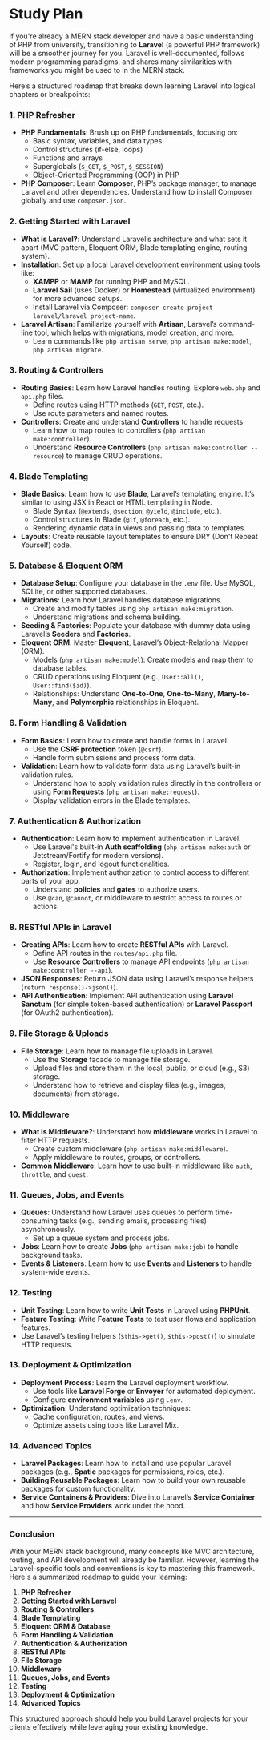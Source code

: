 

# Study Plan


If you're already a MERN stack developer and have a basic understanding of PHP from university, transitioning to **Laravel** (a powerful PHP framework) will be a smoother journey for you. Laravel is well-documented, follows modern programming paradigms, and shares many similarities with frameworks you might be used to in the MERN stack.

Here’s a structured roadmap that breaks down learning Laravel into logical chapters or breakpoints:

### 1. **PHP Refresher**
   - **PHP Fundamentals**: Brush up on PHP fundamentals, focusing on:
     - Basic syntax, variables, and data types
     - Control structures (if-else, loops)
     - Functions and arrays
     - Superglobals (`$_GET`, `$_POST`, `$_SESSION`)
     - Object-Oriented Programming (OOP) in PHP
   - **PHP Composer**: Learn **Composer**, PHP’s package manager, to manage Laravel and other dependencies. Understand how to install Composer globally and use `composer.json`.

### 2. **Getting Started with Laravel**
   - **What is Laravel?**: Understand Laravel’s architecture and what sets it apart (MVC pattern, Eloquent ORM, Blade templating engine, routing system).
   - **Installation**: Set up a local Laravel development environment using tools like:
     - **XAMPP** or **MAMP** for running PHP and MySQL.
     - **Laravel Sail** (uses Docker) or **Homestead** (virtualized environment) for more advanced setups.
     - Install Laravel via Composer: `composer create-project laravel/laravel project-name`.
   - **Laravel Artisan**: Familiarize yourself with **Artisan**, Laravel’s command-line tool, which helps with migrations, model creation, and more.
     - Learn commands like `php artisan serve`, `php artisan make:model`, `php artisan migrate`.

### 3. **Routing & Controllers**
   - **Routing Basics**: Learn how Laravel handles routing. Explore `web.php` and `api.php` files.
     - Define routes using HTTP methods (`GET`, `POST`, etc.).
     - Use route parameters and named routes.
   - **Controllers**: Create and understand **Controllers** to handle requests.
     - Learn how to map routes to controllers (`php artisan make:controller`).
     - Understand **Resource Controllers** (`php artisan make:controller --resource`) to manage CRUD operations.

### 4. **Blade Templating**
   - **Blade Basics**: Learn how to use **Blade**, Laravel’s templating engine. It’s similar to using JSX in React or HTML templating in Node.
     - Blade Syntax (`@extends`, `@section`, `@yield`, `@include`, etc.).
     - Control structures in Blade (`@if`, `@foreach`, etc.).
     - Rendering dynamic data in views and passing data to templates.
   - **Layouts**: Create reusable layout templates to ensure DRY (Don't Repeat Yourself) code.

### 5. **Database & Eloquent ORM**
   - **Database Setup**: Configure your database in the `.env` file. Use MySQL, SQLite, or other supported databases.
   - **Migrations**: Learn how Laravel handles database migrations.
     - Create and modify tables using `php artisan make:migration`.
     - Understand migrations and schema building.
   - **Seeding & Factories**: Populate your database with dummy data using Laravel’s **Seeders** and **Factories**.
   - **Eloquent ORM**: Master **Eloquent**, Laravel’s Object-Relational Mapper (ORM).
     - Models (`php artisan make:model`): Create models and map them to database tables.
     - CRUD operations using Eloquent (e.g., `User::all()`, `User::find($id)`).
     - Relationships: Understand **One-to-One**, **One-to-Many**, **Many-to-Many**, and **Polymorphic** relationships in Eloquent.

### 6. **Form Handling & Validation**
   - **Form Basics**: Learn how to create and handle forms in Laravel.
     - Use the **CSRF protection** token (`@csrf`).
     - Handle form submissions and process form data.
   - **Validation**: Learn how to validate form data using Laravel’s built-in validation rules.
     - Understand how to apply validation rules directly in the controllers or using **Form Requests** (`php artisan make:request`).
     - Display validation errors in the Blade templates.

### 7. **Authentication & Authorization**
   - **Authentication**: Learn how to implement authentication in Laravel.
     - Use Laravel's built-in **Auth scaffolding** (`php artisan make:auth` or Jetstream/Fortify for modern versions).
     - Register, login, and logout functionalities.
   - **Authorization**: Implement authorization to control access to different parts of your app.
     - Understand **policies** and **gates** to authorize users.
     - Use `@can`, `@cannot`, or middleware to restrict access to routes or actions.

### 8. **RESTful APIs in Laravel**
   - **Creating APIs**: Learn how to create **RESTful APIs** with Laravel.
     - Define API routes in the `routes/api.php` file.
     - Use **Resource Controllers** to manage API endpoints (`php artisan make:controller --api`).
   - **JSON Responses**: Return JSON data using Laravel’s response helpers (`return response()->json()`).
   - **API Authentication**: Implement API authentication using **Laravel Sanctum** (for simple token-based authentication) or **Laravel Passport** (for OAuth2 authentication).

### 9. **File Storage & Uploads**
   - **File Storage**: Learn how to manage file uploads in Laravel.
     - Use the **Storage** facade to manage file storage.
     - Upload files and store them in the local, public, or cloud (e.g., S3) storage.
     - Understand how to retrieve and display files (e.g., images, documents) from storage.

### 10. **Middleware**
   - **What is Middleware?**: Understand how **middleware** works in Laravel to filter HTTP requests.
     - Create custom middleware (`php artisan make:middleware`).
     - Apply middleware to routes, groups, or controllers.
   - **Common Middleware**: Learn how to use built-in middleware like `auth`, `throttle`, and `guest`.

### 11. **Queues, Jobs, and Events**
   - **Queues**: Understand how Laravel uses queues to perform time-consuming tasks (e.g., sending emails, processing files) asynchronously.
     - Set up a queue system and process jobs.
   - **Jobs**: Learn how to create **Jobs** (`php artisan make:job`) to handle background tasks.
   - **Events & Listeners**: Learn how to use **Events** and **Listeners** to handle system-wide events.

### 12. **Testing**
   - **Unit Testing**: Learn how to write **Unit Tests** in Laravel using **PHPUnit**.
   - **Feature Testing**: Write **Feature Tests** to test user flows and application features.
   - Use Laravel’s testing helpers (`$this->get()`, `$this->post()`) to simulate HTTP requests.

### 13. **Deployment & Optimization**
   - **Deployment Process**: Learn the Laravel deployment workflow.
     - Use tools like **Laravel Forge** or **Envoyer** for automated deployment.
     - Configure **environment variables** using `.env`.
   - **Optimization**: Understand optimization techniques:
     - Cache configuration, routes, and views.
     - Optimize assets using tools like Laravel Mix.

### 14. **Advanced Topics**
   - **Laravel Packages**: Learn how to install and use popular Laravel packages (e.g., **Spatie** packages for permissions, roles, etc.).
   - **Building Reusable Packages**: Learn how to build your own reusable packages for custom functionality.
   - **Service Containers & Providers**: Dive into Laravel’s **Service Container** and how **Service Providers** work under the hood.

---

### Conclusion
With your MERN stack background, many concepts like MVC architecture, routing, and API development will already be familiar. However, learning the Laravel-specific tools and conventions is key to mastering this framework. Here's a summarized roadmap to guide your learning:

1. **PHP Refresher**
2. **Getting Started with Laravel**
3. **Routing & Controllers**
4. **Blade Templating**
5. **Eloquent ORM & Database**
6. **Form Handling & Validation**
7. **Authentication & Authorization**
8. **RESTful APIs**
9. **File Storage**
10. **Middleware**
11. **Queues, Jobs, and Events**
12. **Testing**
13. **Deployment & Optimization**
14. **Advanced Topics**

This structured approach should help you build Laravel projects for your clients effectively while leveraging your existing knowledge.





